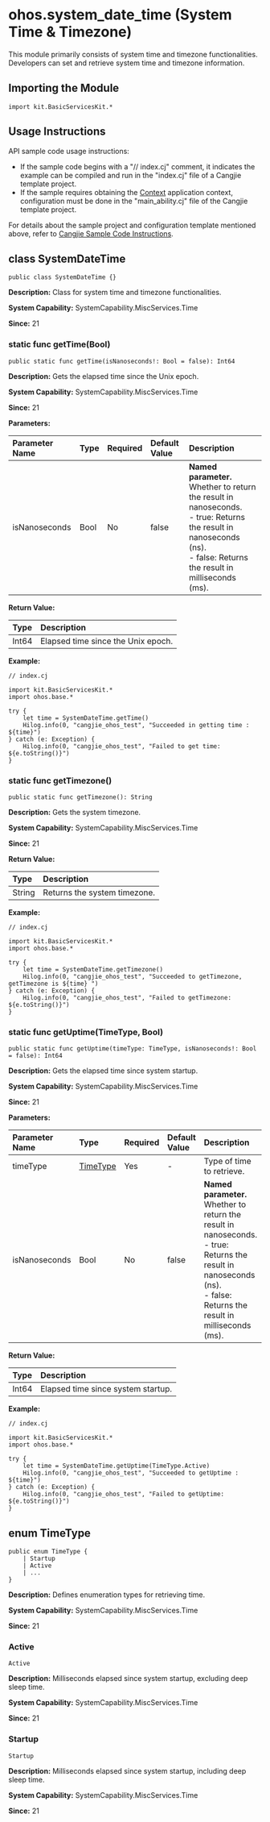 # ohos.system_date_time (System Time & Timezone)

This module primarily consists of system time and timezone functionalities. Developers can set and retrieve system time and timezone information.

## Importing the Module

```cangjie
import kit.BasicServicesKit.*
```

## Usage Instructions

API sample code usage instructions:

- If the sample code begins with a "// index.cj" comment, it indicates the example can be compiled and run in the "index.cj" file of a Cangjie template project.
- If the sample requires obtaining the [Context](../AbilityKit/cj-apis-app-ability-ui_ability.md#class-context) application context, configuration must be done in the "main_ability.cj" file of the Cangjie template project.

For details about the sample project and configuration template mentioned above, refer to [Cangjie Sample Code Instructions](../../cj-development-intro.md#cangjie-sample-code-instructions).

## class SystemDateTime

```cangjie
public class SystemDateTime {}
```

**Description:** Class for system time and timezone functionalities.

**System Capability:** SystemCapability.MiscServices.Time

**Since:** 21

### static func getTime(Bool)

```cangjie
public static func getTime(isNanoseconds!: Bool = false): Int64
```

**Description:** Gets the elapsed time since the Unix epoch.

**System Capability:** SystemCapability.MiscServices.Time

**Since:** 21

**Parameters:**

| Parameter Name | Type | Required | Default Value | Description |
|:---|:---|:---|:---|:---|
| isNanoseconds | Bool | No | false | **Named parameter.** Whether to return the result in nanoseconds.<br>- true: Returns the result in nanoseconds (ns).<br>- false: Returns the result in milliseconds (ms). |

**Return Value:**

| Type | Description |
|:----|:----|
| Int64 | Elapsed time since the Unix epoch. |

**Example:**

<!-- compile -->

```cangjie
// index.cj

import kit.BasicServicesKit.*
import ohos.base.*

try {
    let time = SystemDateTime.getTime()
    Hilog.info(0, "cangjie_ohos_test", "Succeeded in getting time : ${time}")
} catch (e: Exception) {
    Hilog.info(0, "cangjie_ohos_test", "Failed to get time: ${e.toString()}")
}
```

### static func getTimezone()

```cangjie
public static func getTimezone(): String
```

**Description:** Gets the system timezone.

**System Capability:** SystemCapability.MiscServices.Time

**Since:** 21

**Return Value:**

| Type | Description |
|:----|:----|
| String | Returns the system timezone. |

**Example:**

<!-- compile -->

```cangjie
// index.cj

import kit.BasicServicesKit.*
import ohos.base.*

try {
    let time = SystemDateTime.getTimezone()
    Hilog.info(0, "cangjie_ohos_test", "Succeeded to getTimezone, getTimezone is ${time} ")
} catch (e: Exception) {
    Hilog.info(0, "cangjie_ohos_test", "Failed to getTimezone: ${e.toString()}")
}
```

### static func getUptime(TimeType, Bool)

```cangjie
public static func getUptime(timeType: TimeType, isNanoseconds!: Bool = false): Int64
```

**Description:** Gets the elapsed time since system startup.

**System Capability:** SystemCapability.MiscServices.Time

**Since:** 21

**Parameters:**

| Parameter Name | Type | Required | Default Value | Description |
|:---|:---|:---|:---|:---|
| timeType | [TimeType](#enum-timetype) | Yes | - | Type of time to retrieve. |
| isNanoseconds | Bool | No | false | **Named parameter.** Whether to return the result in nanoseconds.<br/>- true: Returns the result in nanoseconds (ns).<br/>- false: Returns the result in milliseconds (ms). |

**Return Value:**

| Type | Description |
|:----|:----|
| Int64 | Elapsed time since system startup. |

**Example:**

<!-- compile -->

```cangjie
// index.cj

import kit.BasicServicesKit.*
import ohos.base.*

try {
    let time = SystemDateTime.getUptime(TimeType.Active)
    Hilog.info(0, "cangjie_ohos_test", "Succeeded to getUptime : ${time}")
} catch (e: Exception) {
    Hilog.info(0, "cangjie_ohos_test", "Failed to getUptime: ${e.toString()}")
}
```

## enum TimeType

```cangjie
public enum TimeType {
    | Startup
    | Active
    | ...
}
```

**Description:** Defines enumeration types for retrieving time.

**System Capability:** SystemCapability.MiscServices.Time

**Since:** 21

### Active

```cangjie
Active
```

**Description:** Milliseconds elapsed since system startup, excluding deep sleep time.

**System Capability:** SystemCapability.MiscServices.Time

**Since:** 21

### Startup

```cangjie
Startup
```

**Description:** Milliseconds elapsed since system startup, including deep sleep time.

**System Capability:** SystemCapability.MiscServices.Time

**Since:** 21